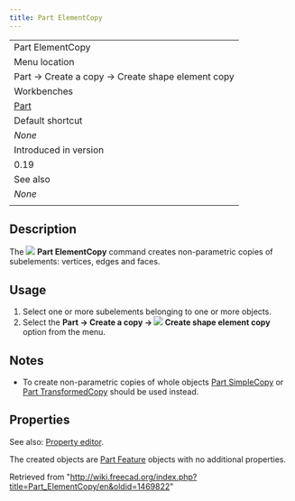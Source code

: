 ```yaml
---
title: Part ElementCopy
---
```


|                                                  |
| ------------------------------------------------ |
| Part ElementCopy                                 |
| Menu location                                    |
| Part → Create a copy → Create shape element copy |
| Workbenches                                      |
| [Part](/Part_Workbench "Part Workbench")         |
| Default shortcut                                 |
| _None_                                           |
| Introduced in version                            |
| 0.19                                             |
| See also                                         |
| _None_                                           |
|                                                  |

## Description

The ![](/images/Part_ElementCopy.svg) **Part ElementCopy** command creates non-parametric copies of subelements: vertices, edges and faces.

## Usage

1. Select one or more subelements belonging to one or more objects.
2. Select the **Part → Create a copy → ![](/images/Part_ElementCopy.svg) Create shape element copy** option from the menu.

## Notes

- To create non-parametric copies of whole objects [Part SimpleCopy](/Part_SimpleCopy "Part SimpleCopy") or [Part TransformedCopy](/Part_TransformedCopy "Part TransformedCopy") should be used instead.

## Properties

See also: [Property editor](/Property_editor "Property editor").

The created objects are [Part Feature](/Part_Feature "Part Feature") objects with no additional properties.

Retrieved from "<http://wiki.freecad.org/index.php?title=Part_ElementCopy/en&oldid=1469822>"
